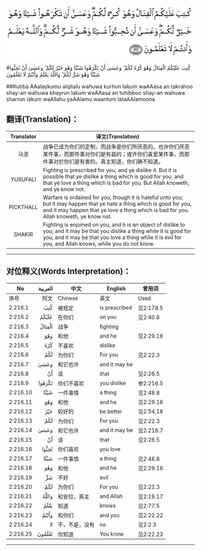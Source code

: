 ![002:216](images/002_216.gif)

#كُتِبَ عَلَيْكُمُ الْقِتَالُ وَهُوَ كُرْهٌ لَكُمْ ۖ وَعَسَىٰ أَنْ تَكْرَهُوا شَيْئًا وَهُوَ خَيْرٌ لَكُمْ ۖ وَعَسَىٰ أَنْ تُحِبُّوا شَيْئًا وَهُوَ شَرٌّ لَكُمْ ۗ وَاللَّهُ يَعْلَمُ وَأَنْتُمْ لَا تَعْلَمُونَ 

##Kutiba AAalaykumu alqitalu wahuwa kurhun lakum waAAasa an takrahoo shay-an wahuwa khayrun lakum waAAasa an tuhibboo shay-an wahuwa sharrun lakum waAllahu yaAAlamu waantum lataAAlamoona 

## 翻译(Translation)：

| Translator | 译文(Translation)                                            |
| :--------: | ------------------------------------------------------------ |
|    马坚    | 战争已成为你们的定制，而战争是你们所厌恶的。也许你们厌恶某件事，而那件事对你们是有益的；或许你们喜爱某件事，而那件事对於你们是有害的。真主知道，你们确不知道。 |
|  YUSUFALI  | Fighting is prescribed for you, and ye dislike it. But it is possible that ye dislike a thing which is good for you, and that ye love a thing which is bad for you. But Allah knoweth, and ye know not. |
| PICKTHALL  | Warfare is ordained for you, though it is hateful unto you; but it may happen that ye hate a thing which is good for you, and it may happen that ye love a thing which is bad for you. Allah knoweth, ye know not. |
|   SHAKIR   | Fighting is enjoined on you, and h is an object of dislike to you; and it may be that you dislike a thing while it is good for you, and it may be that you love a thing while it is evil for you, and Allah knows, while you do not know. |

---

## 对位释义(Words Interpretation)：

| No   | العربية | 中文    | English | 曾用词 |
| ---- | ------: | ------- | ------- | ------ |
| 序号 |    阿文 | Chinese | 英文    | Used   |
| 2:216.1  | كُتِبَ    | 被规定         | is prescribed | 见2:178.5 |
| 2:216.2  | عَلَيْكُمُ  | 在你们         | on you        | 见2:40.8  |
| 2:216.3  | الْقِتَالُ | 战争           | fighting      |           |
| 2:216.4  | وَهُوَ    | 和他           | and he        | 见2:29.16 |
| 2:216.5  | كُرْهٌ    | 不喜欢         | dislike       |           |
| 2:216.6  | لَكُمْ    | 为你们         | For you       | 见2:22.3  |
| 2:216.7  | وَعَسَىٰ   | 和它也许       | and it may be |           |
| 2:216.8  | أَنْ     | 该             | that          | 见2:26.5  |
| 2:216.9  | تَكْرَهُوا | 你们不喜欢     | you dislike   | 参2:216.5 |
| 2:216.10 | شَيْئًا   | 一件事情       | a thing       | 见2:48.8  |
| 2:216.11 | وَهُوَ    | 和他           | and he        | 见2:29.16 |
| 2:216.12 | خَيْرٌ    | 较好的         | be better     | 见2:54.18 |
| 2:216.13 | لَكُمْ    | 为你们         | For you       | 见2:22.3  |
| 2:216.14 | وَعَسَىٰ   | 和它也许       | and it may be | 见2:216.7 |
| 2:216.15 | أَنْ     | 该             | that          | 见2:26.5  |
| 2:216.16 | تُحِبُّوا  | 你们喜欢       | you love      |           |
| 2:216.17 | شَيْئًا   | 一件事情       | a thing       | 见2:48.8  |
| 2:216.18 | وَهُوَ    | 和他           | and he        | 见2:29.16 |
| 2:216.19 | شَرٌّ     | 不好           | evil          |           |
| 2:216.20 | لَكُمْ    | 为你们         | For you       | 见2:22.3  |
| 2:216.21 | وَاللَّهُ  | 和安拉，真主   | and Allah     | 见2:19.17 |
| 2:216.22 | يَعْلَمُ   | 知道           | knows         | 见2:77.5  |
| 2:216.23 | وَأَنْتُمْ  | 和你们         | and you       | 见2:22.22 |
| 2:216.24 | لَا     | 不，不是，没有 | no            | 见2:2.3   |
| 2:216.25 | تَعْلَمُونَ | 你知道         | You know      | 见2:22.23 |

---
